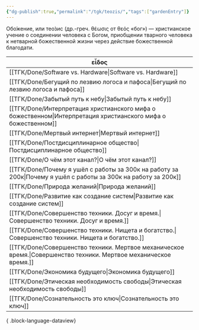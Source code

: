 ```yaml
---
{"dg-publish":true,"permalink":"/tgk/teozis/","tags":["gardenEntry"]}
---
```


Обо́жение, или тео́зис (др.-греч. θέωσις от θεός «бог») — христианское учение о соединении человека с Богом, приобщении тварного человека к нетварной божественной жизни через действие божественной благодати.

| εἶδος                                                                                                                |
| -------------------------------------------------------------------------------------------------------------------- |
| [[ТГК/Done/Software vs. Hardware\|Software vs. Hardware]]                                                         |
| [[ТГК/Done/Бегущий по лезвию логоса и пафоса\|Бегущий по лезвию логоса и пафоса]]                                 |
| [[ТГК/Done/Забытый путь к небу\|Забытый путь к небу]]                                                             |
| [[ТГК/Done/Интерпретация христианского мифа о божественном\|Интерпретация христианского мифа о божественном]]     |
| [[ТГК/Done/Мертвый интернет\|Мертвый интернет]]                                                                   |
| [[ТГК/Done/Постдисциплинарное общество\|Постдисциплинарное общество]]                                             |
| [[ТГК/Done/О чём этот канал?\|О чём этот канал?]]                                                                 |
| [[ТГК/Done/Почему я ушёл с работы за 300к на работу за 200к\|Почему я ушёл с работы за 300к на работу за 200к]]   |
| [[ТГК/Done/Природа желаний\|Природа желаний]]                                                                     |
| [[ТГК/Done/Развитие как создание систем\|Развитие как создание систем]]                                           |
| [[ТГК/Done/Совершенство техники.  Досуг и время.\|Совершенство техники.  Досуг и время.]]                         |
| [[ТГК/Done/Совершенство техники.  Нищета и богатство.\|Совершенство техники.  Нищета и богатство.]]               |
| [[ТГК/Done/Совершенство техники. Мертвое механическое время.\|Совершенство техники. Мертвое механическое время.]] |
| [[ТГК/Done/Экономика будущего\|Экономика будущего]]                                                               |
| [[ТГК/Done/Этическая необходимость свободы\|Этическая необходимость свободы]]                                     |
| [[ТГК/Done/Сознательность это ключ\|Сознательность это ключ]]                                                     |

{ .block-language-dataview}